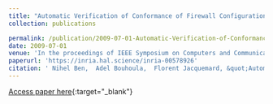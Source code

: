 ```yaml
---
title: "Automatic Verification of Conformance of Firewall Configurations to Security Policies"
collection: publications

permalink: /publication/2009-07-01-Automatic-Verification-of-Conformance-of-Firewall-Configurations-to-Security-Policies
date: 2009-07-01
venue: 'In the proceedings of IEEE Symposium on Computers and Communications (ISCC)'
paperurl: 'https://inria.hal.science/inria-00578926'
citation: ' Nihel Ben,  Adel Bouhoula,  Florent Jacquemard, &quot;Automatic Verification of Conformance of Firewall Configurations to Security Policies.&quot; In the proceedings of IEEE Symposium on Computers and Communications (ISCC), 2009.'
---
```

[Access paper here](https://inria.hal.science/inria-00578926){:target="_blank"}
